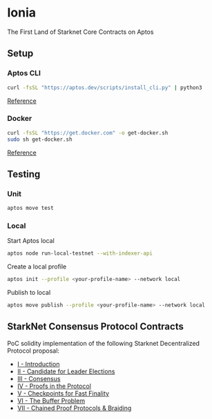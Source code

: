 # Ionia

The First Land of Starknet Core Contracts on Aptos

## Setup

### Aptos CLI

```bash
curl -fsSL "https://aptos.dev/scripts/install_cli.py" | python3
```

[Reference](https://aptos.dev/en/build/cli/install-cli/install-cli-linux)

### Docker

```bash
curl -fsSL "https://get.docker.com" -o get-docker.sh
sudo sh get-docker.sh
```

[Reference](https://docs.docker.com/engine/install/ubuntu/#install-using-the-convenience-script)


## Testing

### Unit

```bash
aptos move test
```

### Local

Start Aptos local

```bash
aptos node run-local-testnet --with-indexer-api
```

Create a local profile

```bash
aptos init --profile <your-profile-name> --network local
```

Publish to local

```bash
aptos move publish --profile <your-profile-name> --network local
```

## StarkNet Consensus Protocol Contracts

PoC solidity implementation of the following Starknet Decentralized Protocol proposal:

- [I - Introduction](https://community.starknet.io/t/starknet-decentralized-protocol-i-introduction/2671/1)
- [II - Candidate for Leader Elections](https://community.starknet.io/t/starknet-decentralized-protocol-ii-candidate-for-leader-elections/4751)
- [III - Consensus](https://community.starknet.io/t/starknet-decentralized-protocol-iii-consensus/5386)
- [IV - Proofs in the Protocol](https://community.starknet.io/t/starknet-decentralized-protocol-iv-proofs-in-the-protocol/6030)
- [V - Checkpoints for Fast Finality](https://community.starknet.io/t/starknet-decentralized-protocol-v-checkpoints-for-fast-finality/6032)
- [VI - The Buffer Problem](https://community.starknet.io/t/starknet-decentralized-protocol-vi-the-buffer-problem/7098)
- [VII - Chained Proof Protocols & Braiding](https://community.starknet.io/t/starknet-decentralized-protocol-vii-chained-proof-protocols-braiding/18831)